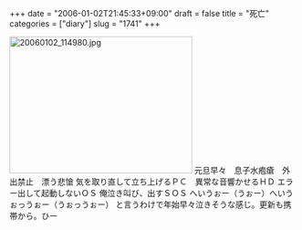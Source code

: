 +++
date = "2006-01-02T21:45:33+09:00"
draft = false
title = "死亡"
categories = ["diary"]
slug = "1741"
+++

<a href="http://ieiriblog.img.jugem.cc/20060102_114980.jpg" rel="lightbox" title="mac" desc="がーん"><img src="http://ieiriblog.img.jugem.cc/20060102_114980.jpg" class="pict" width="320" height="240" alt="20060102_114980.jpg" /></a>
元旦早々　息子水疱瘡　外出禁止　漂う悲愴
気を取り直して立ち上げるＰＣ　異常な音響かせるＨＤ エラー出して起動しないＯＳ 俺泣き叫び、出すＳＯＳ
へいうぉー（うぉー）へいうぉっうぉー（うぉっうぉー）
と言うわけで年始早々泣きそうな感じ。更新も携帯から。ひー
